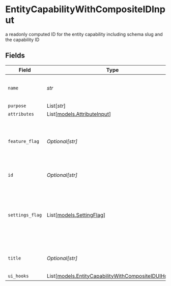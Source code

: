 # EntityCapabilityWithCompositeIDInput

a readonly computed ID for the entity capability including schema slug and the capability ID


## Fields

| Field                                                                                                      | Type                                                                                                       | Required                                                                                                   | Description                                                                                                | Example                                                                                                    |
| ---------------------------------------------------------------------------------------------------------- | ---------------------------------------------------------------------------------------------------------- | ---------------------------------------------------------------------------------------------------------- | ---------------------------------------------------------------------------------------------------------- | ---------------------------------------------------------------------------------------------------------- |
| `name`                                                                                                     | *str*                                                                                                      | :heavy_check_mark:                                                                                         | Unique name for the capability                                                                             | customer_messaging                                                                                         |
| `purpose`                                                                                                  | List[*str*]                                                                                                | :heavy_minus_sign:                                                                                         | N/A                                                                                                        |                                                                                                            |
| `attributes`                                                                                               | List[[models.AttributeInput](../models/attributeinput.md)]                                                 | :heavy_minus_sign:                                                                                         | N/A                                                                                                        |                                                                                                            |
| `feature_flag`                                                                                             | *Optional[str]*                                                                                            | :heavy_minus_sign:                                                                                         | This capability should only be active when the feature flag is enabled                                     | FF_MY_FEATURE_FLAG                                                                                         |
| `id`                                                                                                       | *Optional[str]*                                                                                            | :heavy_minus_sign:                                                                                         | ID for the entity capability                                                                               | d5839b94-ba20-4225-a78e-76951d352bd6                                                                       |
| `settings_flag`                                                                                            | List[[models.SettingFlag](../models/settingflag.md)]                                                       | :heavy_minus_sign:                                                                                         | This capability should only be active when all the settings have the correct value                         |                                                                                                            |
| `title`                                                                                                    | *Optional[str]*                                                                                            | :heavy_minus_sign:                                                                                         | Human readable title of the capability                                                                     | Messaging                                                                                                  |
| `ui_hooks`                                                                                                 | List[[models.EntityCapabilityWithCompositeIDUIHooks](../models/entitycapabilitywithcompositeiduihooks.md)] | :heavy_minus_sign:                                                                                         | N/A                                                                                                        |                                                                                                            |